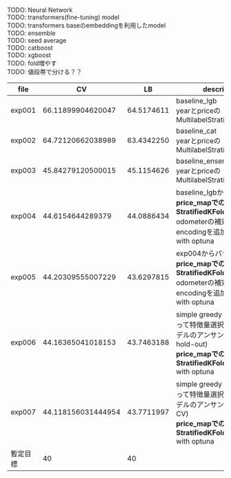 TODO: Neural Network  
TODO: transformers(fine-tuning) model  
TODO: transformers baseのembeddingを利用したmodel  
TODO: ensemble  
TODO: seed average  
TODO: catboost  
TODO: xgboost  
TODO: fold増やす  
TODO: 値段帯で分ける？？

| file | CV | LB | description |
| - | - | - | - |
| exp001 | 66.11899904620047 | 64.5174611 | baseline_lgb<br>yearとpriceのMultilabelStratifiedKFold |
| exp002 | 64.72120662038989 | 63.4342250 | baseline_cat<br>yearとpriceのMultilabelStratifiedKFold |
| exp003 | 45.84279120500015 | 45.1154626 | baseline_ensemble(cat+lgb)<br>yearとpriceのMultilabelStratifiedKFold |
| exp004 | 44.6154644289379 | 44.0886434 | baseline_lgbから変更<br>**price_mapでのStratifiedKFold**<br>odometerの補完や色々なencodingを追加<br>with optuna |
| exp005 | 44.20309555007229 | 43.6297815 | exp004からパラメータ変更<br>**price_mapでのStratifiedKFold**<br>odometerの補完や色々なencodingを追加<br>with optuna |
| exp006 | 44.16365041018153 | 43.7463188 | simple greedy selectionを使って特徴量選択した5個のモデルのアンサンブル(evaluate hold-out)<br>**price_mapでのStratifiedKFold**<br> with optuna |
| exp007 | 44.118156031444954 | 43.7711997 | simple greedy selectionを使って特徴量選択した5個のモデルのアンサンブル(evaluate CV)<br>**price_mapでのStratifiedKFold**<br> with optuna |
| 暫定目標 | 40 | 40 |  |